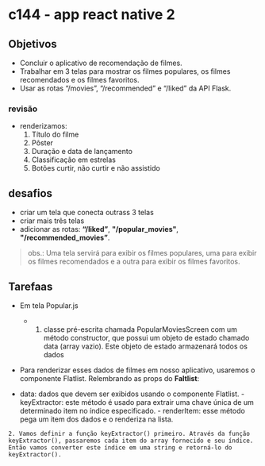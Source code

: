 # c144 - app react native 2
## Objetivos
 
 - Concluir o aplicativo de recomendação de filmes.
 - Trabalhar em 3 telas para mostrar os filmes populares, os filmes recomendados e os filmes favoritos.
 - Usar as rotas “/movies”, “/recommended” e “/liked” da API Flask.
 ### revisão
  - renderizamos:
    1. Título do filme
    2. Pôster
    3. Duração e data de lançamento
    4. Classificação em estrelas
    5. Botões curtir, não curtir e não assistido

## desafios
 - criar um tela que conecta outrass 3 telas
 - criar mais três telas 
 - adicionar as rotas: **“/liked”**, **"/popular_movies"**, **"/recommended_movies”**.

 > obs.: Uma tela servirá para exibir os filmes populares, uma para exibir os filmes recomendados e a outra para exibir os filmes favoritos.

 ## Tarefaas
  - Em tela Popular.js
    - 1. classe pré-escrita chamada PopularMoviesScreen com um método constructor, que possui um objeto de estado chamado data (array vazio). Este objeto de estado armazenará todos os dados

  - Para renderizar esses dados de filmes em nosso aplicativo, usaremos o componente Flatlist. Relembrando as props do **Faltlist**:
   - data: dados que devem ser exibidos usando o componente Flatlist.
    - keyExtractor: este método é usado para extrair uma chave única de um determinado item no índice especificado.
    - renderItem: esse método pega um item dos dados e o renderiza na lista.

    2. Vamos definir a função keyExtractor() primeiro. Através da função keyExtractor(), passaremos cada item do array fornecido e seu índice. Então vamos converter este índice em uma string e retorná-lo do keyExtractor().
 